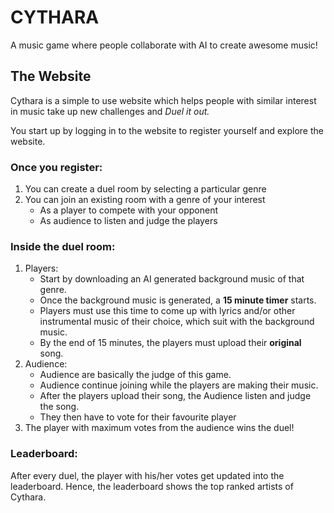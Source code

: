 # CYTHARA

A music game where people collaborate with AI to create awesome music!

## The Website
Cythara is a simple to use website which helps people with 
similar interest in music take up new challenges and *Duel it out.*

You start up by logging in to the website to register yourself and explore the website.

### Once you register:
1. You can create a duel room by selecting a particular genre
2. You can join an existing room with a genre of your interest
   * As a player to compete with your opponent
   * As audience to listen and judge the players

### Inside the duel room:
1. Players:
    * Start by downloading an AI generated background music of that genre.
    * Once the background music is generated, a **15 minute timer** starts.
    * Players must use this time to come up with lyrics and/or other instrumental music of their choice, which suit with the background music.
    * By the end of 15 minutes, the players must upload their **original** song.
2. Audience:
    * Audience are basically the judge of this game.
    * Audience continue joining while the players are making their music.
    * After the players upload their song, the Audience listen and judge the song.
    * They then have to vote for their favourite player
3. The player with maximum votes from the audience wins the duel!

### Leaderboard:
After every duel, the player with his/her votes get updated into the leaderboard.  Hence, the leaderboard shows the top ranked artists of Cythara.


